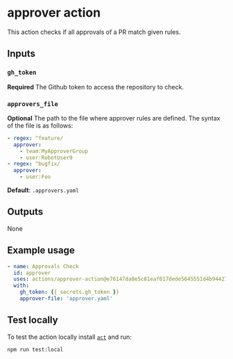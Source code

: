 # approver action

This action checks if all approvals of a PR match given rules.

## Inputs

### `gh_token`

**Required** The Github token to access the repository to check.

### `approvers_file`

**Optional** The path to the file where approver rules are defined. The syntax
of the file is as follows:

```yaml
- regex: ^feature/
  approver:
    - team:MyApproverGroup
    - user:RobotUser9
- regex: ^bugfix/
  approver:
    - user:Foo
```

**Default**: `.approvers.yaml`

## Outputs

None

## Example usage

```yaml
- name: Approvals Check
  id: approver
  uses: actions/approver-action@e76147da8e5c81eaf017dede5645551d4b94427b
  with:
    gh_token: {{ secrets.gh_token }}
    approver-file: 'approver.yaml'
```

## Test locally

To test the action locally install [`act`](https://github.com/nektos/act) and
run:

```bash
npm run test:local
```
